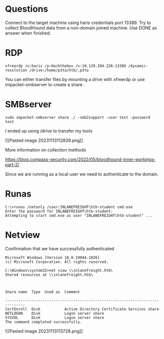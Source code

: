 
# Questions

Connect to the target machine using haris credentials port 13389. Try to collect BloodHound data from a non-domain joined machine. Use DONE as answer when finished.
# RDP 
```
xfreerdp /u:haris /p:Hackthebox /v:10.129.204.226:13389 /dynamic-resolution /drive:/home/p3ta/htb/,p3ta
```

You can either transfer files by mounting a drive with xfreerdp or use impacket-smbserver to create a share.
# SMBserver
```
sudo impacket-smbserver share ./ -smb2support -user test -password test
```


I ended up using /drive to transfer my tools

![[Pasted image 20231113112839.png]]

More information on collection methods 

https://blog.compass-security.com/2022/05/bloodhound-inner-workings-part-2/

Since we are running as a local user we need to authenticate to the domain.

# Runas
```
C:\>runas /netonly /user:INLANEFREIGHT\htb-student cmd.exe
Enter the password for INLANEFREIGHT\htb-student:
Attempting to start cmd.exe as user "INLANEFREIGHT\htb-student" ...
```

# Netview
Confirmation that we have successfully authenticated 
```
Microsoft Windows [Version 10.0.19044.1826]
(c) Microsoft Corporation. All rights reserved.

C:\Windows\system32>net view \\inlanefreight.htb\
Shared resources at \\inlanefreight.htb\



Share name  Type  Used as  Comment

-------------------------------------------------------------------------------
CertEnroll  Disk           Active Directory Certificate Services share
NETLOGON    Disk           Logon server share
SYSVOL      Disk           Logon server share
The command completed successfully.
```

![[Pasted image 20231113113728.png]]
